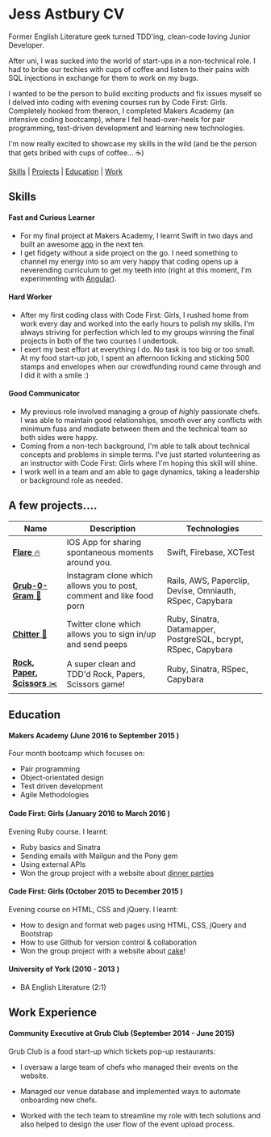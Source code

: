 Jess Astbury CV
=================

Former English Literature geek turned TDD'ing, clean-code loving Junior Developer.

After uni, I was sucked into the world of start-ups in a non-technical role. I had to bribe our techies with cups of coffee and listen to their pains with SQL injections in exchange for them to work on my bugs.

I wanted to be the person to build exciting products and fix issues myself so I delved into coding with evening courses run by Code First: Girls. Completely hooked from thereon, I completed Makers Academy (an intensive coding bootcamp), where I fell head-over-heels for pair programming, test-driven development and learning new technologies.

I'm now really excited to showcase my skills in the wild (and be the person that gets bribed with cups of coffee... :coffee:)

[Skills](#Skills) | [Projects](#Projects) | [Education](#Education) | [Work](#Work)

## <a name="Skills">Skills</a>

#### Fast and Curious Learner

- For my final project at Makers Academy, I learnt Swift in two days and built an awesome [app](https://github.com/appflare/flare/tree/master) in the next ten.
- I get fidgety without a side project on the go. I need something to channel my energy into so am very happy that coding opens up a neverending curriculum to get my teeth into (right at this moment, I'm experimenting with [Angular](https://github.com/JAstbury/reddit-clone)).

#### Hard Worker

- After my first coding class with Code First: Girls, I rushed home from work every day and worked into the early hours to polish my skills. I'm always striving for perfection which led to my groups winning the final projects in both of the two courses I undertook.
- I exert my best effort at everything I do. No task is too big or too small. At my food start-up job, I spent an afternoon licking and sticking 500 stamps and envelopes when our crowdfunding round came through and I did it with a smile :)


#### Good Communicator

- My previous role involved managing a group of *highly* passionate chefs. I was able to maintain good relationships, smooth over any conflicts with minimum fuss and mediate between them and the technical team so both sides were happy.
- Coming from a non-tech background, I'm able to talk about technical concepts and problems in simple terms. I've just started volunteering as an instructor with Code First: Girls where I'm hoping this skill will shine.
- I work well in a team and am able to gage dynamics, taking a leadership or background role as needed.


## <a name="Projects">A few projects....</a>

| Name | Description | Technologies |
|------|-------------|--------------|
|[**Flare** :fire:](https://github.com/appflare/flare/tree/master)| IOS App for sharing spontaneous moments around you. | Swift, Firebase, XCTest |
|[**Grub-0-Gram** :pizza:](https://github.com/JAstbury/instagram-challenge)| Instagram clone which allows you to post, comment and like food porn | Rails, AWS, Paperclip, Devise, Omniauth, RSpec, Capybara|
|[**Chitter** :speech_balloon:](https://github.com/JAstbury/chitter-challenge)| Twitter clone which allows you to sign in/up and send peeps| Ruby, Sinatra, Datamapper, PostgreSQL, bcrypt, RSpec, Capybara|
|[**Rock, Paper, Scissors** :scissors: ](https://github.com/JAstbury/rps-challenge)| A super clean and TDD'd Rock, Papers, Scissors game! | Ruby, Sinatra, RSpec, Capybara|


## <a name="Education">Education</a>

#### Makers Academy (June 2016 to September 2015 )

Four month bootcamp which focuses on:
* Pair programming
* Object-orientated design
* Test driven development
* Agile Methodologies

#### Code First: Girls (January 2016 to March 2016 )

Evening Ruby course. I learnt:
*	Ruby basics and Sinatra
*	Sending emails with Mailgun and the Pony gem
*	Using external APIs
* Won the group project with a website about [dinner parties](http://limitless-tundra-81866.herokuapp.com)

#### Code First: Girls (October 2015 to December 2015 )

Evening course on HTML, CSS and jQuery. I learnt:
* How to design and format web pages using HTML, CSS, jQuery and Bootstrap
* How to use Github for version control & collaboration
* Won the group project with a website about [cake](http://jastbury.github.io)!

#### University of York (2010 - 2013 )

* BA English Literature (2:1)

## <a name="Work">Work Experience</a>

#### Community Executive at Grub Club (September 2014 - June 2015)

Grub Club is a food start-up which tickets pop-up restaurants:

* I oversaw a large team of chefs who managed their events on the website.

* Managed our venue database and implemented ways to automate onboarding new chefs.

* Worked with the tech team to streamline my role with tech solutions and also helped to design the user flow of the event upload process.
